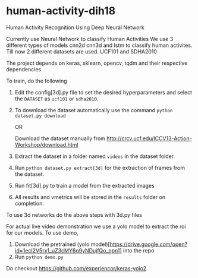 # human-activity-dih18
Human Activity Recognition Using Deep Neural Network

Currently use Neural Network to classify Human Activities
We use 3 different types of models cnn2d cnn3d and lstm to classify human activites.
Till now 2 different datasets are used. UCF101 and SDHA2010

The project depends on keras, sklearn, opencv, tqdm and their respective dependencies

To train, do the following 
 1. Edit the config[3d].py file to set the desired hyperparameters and select the `DATASET` as `ucf101` or `sdha2010`.
 3. To download the dataset automatically use the command
    `python dataset.py download`
    
    OR
    
    Download the dataset manually from  http://crcv.ucf.edu/ICCV13-Action-Workshop/download.html
 4. Extract the dataset in a folder named `videos` in the dataset folder.
 5. Run `python dataset.py extract[3d]` for the extraction of frames from the dataset.
 6. Run fit[3d].py to train a model from the extracted images
 7. All results and vmetrics will be stored in the `results` folder on completion.
 
To use 3d networks do the above steps with 3d.py files
 
For actual live video demonstration we use a yolo model to extract the roi for our models.
To use demo,
 1. Download the pretrained (yolo model)[https://drive.google.com/open?id=1ecI2V5rx1_uZ3cMY6q9yNDujfQo_opn1] into the repo
 2. Run `python demo.py`
 

Do checkout
https://github.com/experiencor/keras-yolo2
